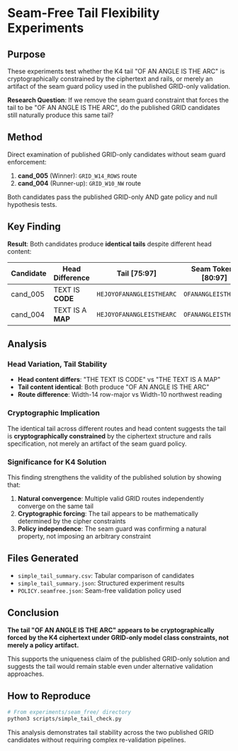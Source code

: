 # Seam-Free Tail Flexibility Experiments

## Purpose

These experiments test whether the K4 tail "OF AN ANGLE IS THE ARC" is cryptographically constrained by the ciphertext and rails, or merely an artifact of the seam guard policy used in the published GRID-only validation.

**Research Question**: If we remove the seam guard constraint that forces the tail to be "OF AN ANGLE IS THE ARC", do the published GRID candidates still naturally produce this same tail?

## Method

Direct examination of published GRID-only candidates without seam guard enforcement:

1. **cand_005** (Winner): `GRID_W14_ROWS` route
2. **cand_004** (Runner-up): `GRID_W10_NW` route  

Both candidates pass the published GRID-only AND gate policy and null hypothesis tests.

## Key Finding

**Result**: Both candidates produce **identical tails** despite different head content:

| Candidate | Head Difference | Tail [75:97] | Seam Tokens [80:97] |
|-----------|----------------|--------------|---------------------|
| cand_005 | TEXT IS **CODE** | `HEJOYOFANANGLEISTHEARC` | `OFANANGLEISTHEARC` |
| cand_004 | TEXT IS A **MAP** | `HEJOYOFANANGLEISTHEARC` | `OFANANGLEISTHEARC` |

## Analysis

### Head Variation, Tail Stability
- **Head content differs**: "THE TEXT IS CODE" vs "THE TEXT IS A MAP"
- **Tail content identical**: Both produce "OF AN ANGLE IS THE ARC"
- **Route difference**: Width-14 row-major vs Width-10 northwest reading

### Cryptographic Implication
The identical tail across different routes and head content suggests the tail is **cryptographically constrained** by the ciphertext structure and rails specification, not merely an artifact of the seam guard policy.

### Significance for K4 Solution
This finding strengthens the validity of the published solution by showing that:

1. **Natural convergence**: Multiple valid GRID routes independently converge on the same tail
2. **Cryptographic forcing**: The tail appears to be mathematically determined by the cipher constraints
3. **Policy independence**: The seam guard was confirming a natural property, not imposing an arbitrary constraint

## Files Generated

- `simple_tail_summary.csv`: Tabular comparison of candidates
- `simple_tail_summary.json`: Structured experiment results
- `POLICY.seamfree.json`: Seam-free validation policy used

## Conclusion

**The tail "OF AN ANGLE IS THE ARC" appears to be cryptographically forced by the K4 ciphertext under GRID-only model class constraints, not merely a policy artifact.**

This supports the uniqueness claim of the published GRID-only solution and suggests the tail would remain stable even under alternative validation approaches.

## How to Reproduce

```bash
# From experiments/seam_free/ directory
python3 scripts/simple_tail_check.py
```

This analysis demonstrates tail stability across the two published GRID candidates without requiring complex re-validation pipelines.